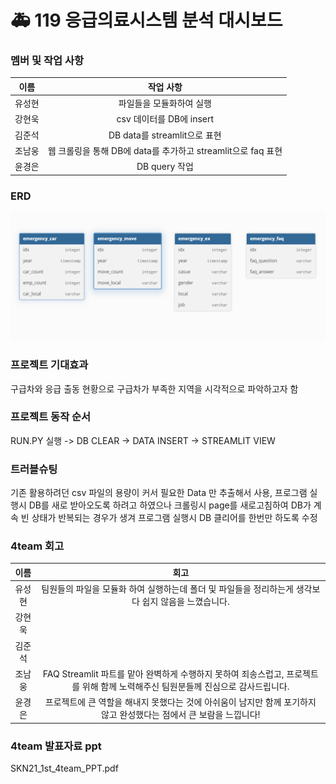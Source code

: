 # 🚑 119 응급의료시스템 분석 대시보드



### 멤버 및 작업 사항 

| 이름   | 작업 사항            |  
|:-----:|:---------------:|
| 유성현 | 파일들을 모듈화하여 실행| 
| 강현욱 | csv 데이터를 DB에 insert | 
| 김준석 | DB data를 streamlit으로 표현| 
| 조남웅 | 웹 크롤링을 통해 DB에 data를 추가하고 streamlit으로 faq 표현| 
| 윤경은 | DB query 작업  | 


### ERD
![ERD diagram](DATA/erd.png)


### 프로젝트 기대효과
구급차와 응급 출동 현황으로 구급차가 부족한 지역을 시각적으로 파악하고자 함 


### 프로젝트 동작 순서

RUN.PY 실행 -> DB CLEAR -> DATA INSERT -> STREAMLIT VIEW

### 트러블슈팅
기존 활용하려던 csv 파일의 용량이 커서 필요한 Data 만 추출해서 사용,
프로그램 실행시 DB를 새로 받아오도록 하려고 하였으나 크롤링시 page를 새로고침하여 DB가 계속 빈 상태가 반복되는
경우가 생겨 프로그램 실행시 DB 클리어를 한번만 하도록 수정

### 4team 회고

| 이름   | 회고            |  
|:-----:|:---------------:|
| 유성현 | 팀원들의 파일을 모듈화 하여 실행하는데 폴더 및 파일들을 정리하는게 생각보다 쉽지 않음을 느꼈습니다.| 
| 강현욱 |         | 
| 김준석 |          | 
| 조남웅 | FAQ Streamlit 파트를 맡아 완벽하게 수행하지 못하여 죄송스럽고, 프로젝트를 위해 함께 노력해주신 팀원분들께 진심으로 감사드립니다. | 
| 윤경은 |  프로젝트에 큰 역할을 해내지 못했다는 것에 아쉬움이 남지만 함께 포기하지 않고 완성했다는 점에서 큰 보람을 느낍니다!  | 

### 4team 발표자료 ppt

SKN21_1st_4team_PPT.pdf
